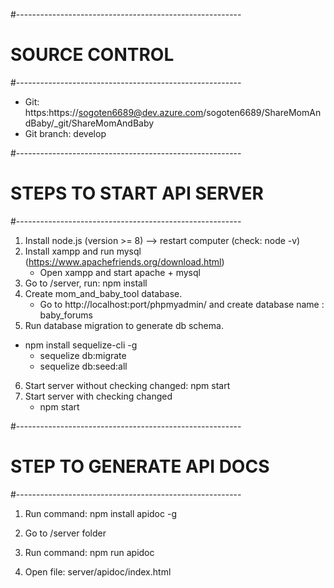 #--------------------------------------------------------
# SOURCE CONTROL
#--------------------------------------------------------
+ Git: https:https://sogoten6689@dev.azure.com/sogoten6689/ShareMomAndBaby/_git/ShareMomAndBaby
+ Git branch: develop


#--------------------------------------------------------
# STEPS TO START API SERVER
#--------------------------------------------------------
1. Install node.js (version >= 8) --> restart computer (check: node -v)
2. Install xampp and run mysql  (https://www.apachefriends.org/download.html)
    + Open xampp and start apache + mysql
3. Go to /server, run: npm install
4. Create mom_and_baby_tool database.
    + Go to http://localhost:port/phpmyadmin/ and create database name : baby_forums
5. Run database migration to generate db schema.
  + npm install sequelize-cli -g
	+ sequelize db:migrate
	+ sequelize db:seed:all
6. Start server without checking changed: npm start
7. Start server with checking changed
	+ npm start


#--------------------------------------------------------
# STEP TO GENERATE API DOCS
#--------------------------------------------------------
1. Run command: npm install apidoc -g
2. Go to /server folder
3. Run command: npm run apidoc

4. Open file: server/apidoc/index.html